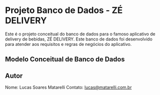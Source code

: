 # Projeto Banco de Dados - ZÉ DELIVERY

Este é o projeto conceitual do banco de dados para o famoso aplicativo de delivery de bebidas, ZÉ DELIVERY. Este banco de dados foi desenvolvido para atender aos requisitos e regras de negócios do aplicativo.

## Modelo Conceitual de Banco de Dados

## Autor

Nome: Lucas Soares Matarelli
Contato: lucas@matarelli.com.br
